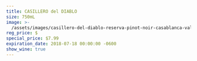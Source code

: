 ```yaml
---
title: CASILLERO del DIABLO
size: 750mL
image: >-
  /assets/images/casillero-del-diablo-reserva-pinot-noir-casablanca-valley-chile-10546893.jpg
reg_price: $
special_price: $7.99
expiration_date: 2018-07-18 00:00:00 -0600
show_wine: true
---
```


